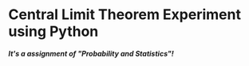 # Central Limit Theorem Experiment using Python
 
 ***It's a assignment of "Probability and Statistics"!***